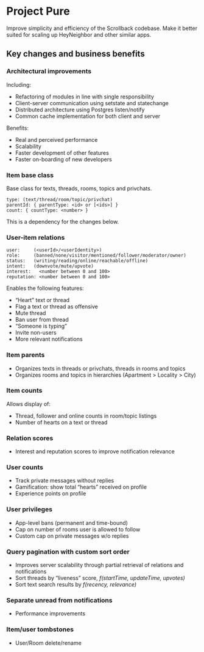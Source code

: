 # Project Pure

Improve simplicity and efficiency of the Scrollback codebase. Make it better
suited for scaling up HeyNeighbor and other similar apps.

## Key changes and business benefits

### Architectural improvements
Including:
- Refactoring of modules in line with single responsibility
- Client-server communication using setstate and statechange
- Distributed architecture using Postgres listen/notify
- Common cache implementation for both client and server

Benefits:
- Real and perceived performance
- Scalability
- Faster development of other features
- Faster on-boarding of new developers

### Item base class
Base class for texts, threads, rooms, topics and privchats.
```
type: (text/thread/room/topic/privchat)
parentId: { parentType: <id> or [<ids>] }
count: { countType: <number> }
```
This is a dependency for the changes below.

### User-item relations
```
user:     (<userId>/<userIdentity>)
role:     (banned/none/visitor/mentioned/follower/moderator/owner)
status:   (writing/reading/online/reachable/offline)
intent:   (downvote/mute/upvote)
interest:   <number between 0 and 100>
reputation: <number between 0 and 100>
```
Enables the following features:
- “Heart” text or thread
- Flag a text or thread as offensive
- Mute thread
- Ban user from thread
- “Someone is typing”
- Invite non-users
- More relevant notifications

### Item parents
- Organizes texts in threads or privchats, threads in rooms and topics
- Organizes rooms and topics in hierarchies (Apartment > Locality > City)

### Item counts
Allows display of:
- Thread, follower and online counts in room/topic listings
- Number of hearts on a text or thread

### Relation scores
- Interest and reputation scores to improve notification relevance

### User counts
- Track private messages without replies
- Gamification: show total “hearts” received on profile
- Experience points on profile

### User privileges
- App-level bans (permanent and time-bound)
- Cap on number of rooms user is allowed to follow
- Custom cap on private messages w/o replies

### Query pagination with custom sort order
- Improves server scalability through partial retrieval of relations and notifications
- Sort threads by “liveness” score, _f(startTime, updateTime, upvotes)_
- Sort text search results by _f(recency, relevance)_

### Separate unread from notifications
- Performance improvements

### Item/user tombstones
  - User/Room delete/rename
